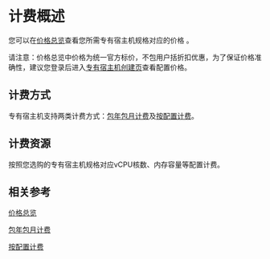 # 计费概述

您可以在[价格总览](Price-Overview.md)查看您所需专有宿主机规格对应的价格 。

请注意：价格总览中价格为统一官方标价，不包用户括折扣优惠，为了保证价格准确性，建议您登录后进入[专有宿主机创建页](https://cns-console.jdcloud.com/host/dedicatedHost/create)查看配置价格。

## 计费方式
专有宿主机支持两类计费方式：[包年包月计费](http://docs.jdcloud.com/cn/billing/subscription)及[按配置计费](http://docs.jdcloud.com/cn/billing/pay-as-you-go)。

## 计费资源

按照您选购的专有宿主机规格对应vCPU核数、内存容量等配置计费。

## 相关参考

[价格总览](Price-Overview.md)

[包年包月计费](http://docs.jdcloud.com/cn/billing/subscription)

[按配置计费](http://docs.jdcloud.com/cn/billing/pay-as-you-go)





 
